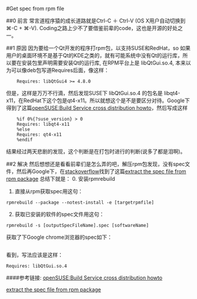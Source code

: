 #Get spec from rpm file

##0 前言
常言道程序猿的成长道路就是Ctrl-C ＋ Ctrl-V (OS X用户自动切换到⌘-C + ⌘-V). Coding之路上少不了要借鉴前辈的code，这也是开源的好处之一。

##1 原因
因为要给一个Qt开发的程序打rpm包，以支持SUSE和RedHat，so 如果用户的桌面环境不是基于Qt的KDE之类的，就有可能系统中没有Qt的运行库，所以要在安装包里声明需要安装Qt的运行库, 在RPM平台上是 libQtGui.so.4, 本来以为可以像deb包写道Requires后面，像这样：
```
	Requires: libQtGui4 >= 4.8.0
```
但是，这样是万万不行滴，然后发现SUSE下 libQtGui.so.4 的包名是 libqt4-x11，在RedHat下这个包是qt4-x11。所以就想这个是不是要区分对待。Google下得到了这篇[openSUSE:Build Service cross distribution howto](https://en.opensuse.org/openSUSE:Build_Service_cross_distribution_howto)，然后写成这样
```
	%if 0%{?suse_version} > 0
	Requires: libqt4-x11
	%else
	Requires: qt4-x11
	%endif
```
结果经过两天悲剧的发现，这个判断是在打包时进行的判断(说多了都是泪啊)。

##2 解决
然后想想还是看看前辈们是怎么弄的吧，解压rpm包发现，没有spec文件，然后再Google下，在[stackoverflow](http://stackoverflow.com)找到了这篇[extract the spec file from rpm package](http://stackoverflow.com/questions/5613954/extract-the-spec-file-from-rpm-package)
总结下就是：
0. 安装rpmrebuild
1. 直接从rpm获取spec用这句：
```
rpmrebuild --package --notest-install -e [targetrpmfile]
```
2. 获取已安装的软件的spec文件用这句：
```
rpmrebuild -s [outputSpecFileName].spec [softwareName]
```
获取了下Google chrome浏览器的spec如下：
```

```
看到，写法应该是这样：
```
Requires: libQtGui.so.4
```

####参考链接:
[openSUSE:Build Service cross distribution howto](https://en.opensuse.org/openSUSE:Build_Service_cross_distribution_howto)

[extract the spec file from rpm package](http://stackoverflow.com/questions/5613954/extract-the-spec-file-from-rpm-package)
